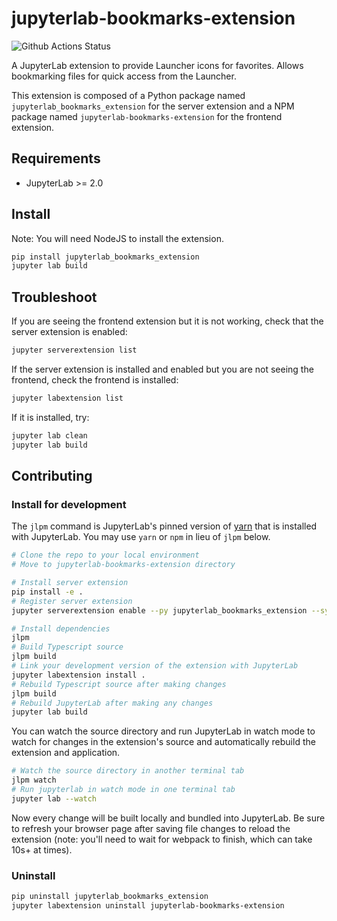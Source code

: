 # jupyterlab-bookmarks-extension

![Github Actions Status](https://github.com/nandor-poka/jupyterlab-bookmarks-extension/workflows/Build/badge.svg)

A JupyterLab extension to provide Launcher icons for favorites. Allows bookmarking files for quick access from the Launcher.

This extension is composed of a Python package named `jupyterlab_bookmarks_extension`
for the server extension and a NPM package named `jupyterlab-bookmarks-extension`
for the frontend extension.

## Requirements

  * JupyterLab >= 2.0

## Install

Note: You will need NodeJS to install the extension.

```bash
pip install jupyterlab_bookmarks_extension
jupyter lab build
```

## Troubleshoot

If you are seeing the frontend extension but it is not working, check
that the server extension is enabled:

```bash
jupyter serverextension list
```

If the server extension is installed and enabled but you are not seeing
the frontend, check the frontend is installed:

```bash
jupyter labextension list
```

If it is installed, try:

```bash
jupyter lab clean
jupyter lab build
```

## Contributing

### Install for development

The `jlpm` command is JupyterLab's pinned version of
[yarn](https://yarnpkg.com/) that is installed with JupyterLab. You may use
`yarn` or `npm` in lieu of `jlpm` below.

```bash
# Clone the repo to your local environment
# Move to jupyterlab-bookmarks-extension directory

# Install server extension
pip install -e .
# Register server extension
jupyter serverextension enable --py jupyterlab_bookmarks_extension --sys-prefix

# Install dependencies
jlpm
# Build Typescript source
jlpm build
# Link your development version of the extension with JupyterLab
jupyter labextension install .
# Rebuild Typescript source after making changes
jlpm build
# Rebuild JupyterLab after making any changes
jupyter lab build
```

You can watch the source directory and run JupyterLab in watch mode to watch for changes in the extension's source and automatically rebuild the extension and application.

```bash
# Watch the source directory in another terminal tab
jlpm watch
# Run jupyterlab in watch mode in one terminal tab
jupyter lab --watch
```

Now every change will be built locally and bundled into JupyterLab. Be sure to refresh your browser page after saving file changes to reload the extension (note: you'll need to wait for webpack to finish, which can take 10s+ at times).

### Uninstall

```bash
pip uninstall jupyterlab_bookmarks_extension
jupyter labextension uninstall jupyterlab-bookmarks-extension
```
